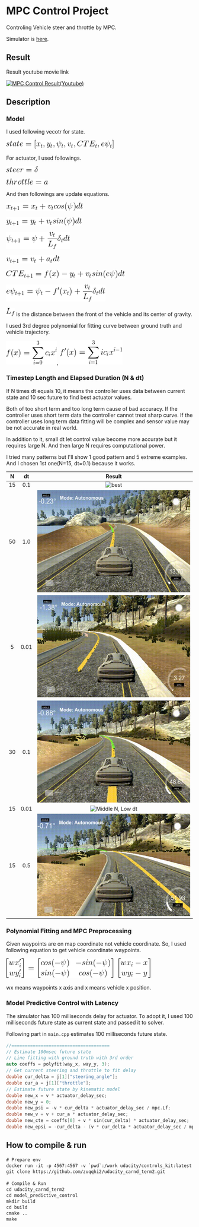 # MPC Control Project

Controling Vehicle steer and throttle by MPC.

Simulator is [here](https://github.com/udacity/self-driving-car-sim/releases/).

## Result
[resultgif]: ./images/result.gif "Result"

Result youtube movie link

[![MPC Control Result(Youtube)][resultgif]](https://youtu.be/8mGQTRtXdIE)

## Description
[model-state]: ./images/model_state.gif "State Vector"
[act-steer]: ./images/act_steer.gif "Steering Angle"
[act-throttle]: ./images/act_throttle.gif "Throttle"
[model-x]: ./images/model_x.gif "Equation X"
[model-y]: ./images/model_y.gif "Equation Y"
[model-psi]: ./images/model_psi.gif "Equation Psi"
[model-v]: ./images/model_v.gif "Equation V"
[model-cte]: ./images/model_cte.gif "Equation CTE"
[model-epsi]: ./images/model_epsi.gif "Equation EPsi"
[Lf]: ./images/lf.gif "Lf"
[func-fx]: ./images/func_fx.gif "Function f"
[func-dfx]: ./images/func_dfx.gif "Fuction df"

### Model

I used following vecotr for state.

![State Vector][model-state]

For actuator, I used followings.

![act-steer][act-steer]

![act-throttle][act-throttle]

And then followings are update equations.

![Equation X][model-x]

![Equation Y][model-y]

![Equation Psi][model-psi]

![Equation V][model-v]

![Equation CTE][model-cte]

![Equation EPsi][model-epsi]

![Lf][lf] is the distance between the front of the vehicle and its center of gravity.

I used 3rd degree polynomial for fitting curve between ground truth and vehicle trajectory.

![Function fx][func-fx], ![Function dfx][func-dfx]



### Timestep Length and Elapsed Duration (N & dt)

[hn-hdt]: ./images/highn-highdt-result.gif "High N, High dt"
[ln-ldt]: ./images/lown-lowdt-result.gif "Low N, Low dt"
[hn-mdt]: ./images/highn-middt-result.gif "High N, Middle dt"
[mn-ldt]: ./images/midn-lowdt-result.gif "Middle N, Low dt"
[mn-hdt]: ./images/midn-highdt-result.gif "Middle N, High dt"

If N times dt equals 10, it means the controller uses data between current state and 10 sec future to find best actuator values.

Both of too short term and too long term cause of bad accuracy. If the controller uses short term data the controller cannot treat sharp curve. If the controller uses long term data fitting will be complex and sensor value may be not accurate in real world.

In addition to it, small dt let control value become more accurate but it requires large N.
And then large N requires computational power.

I tried many patterns but I'll show 1 good pattern and 5 extreme examples. And I chosen 1st one(N=15, dt=0.1) because it works.

|N   |dt    |Result |
|:--:|:----:|:-----:|
|15  |0.1   |![best][resultgif]|
|50  |1.0   |![High N, High dt][hn-hdt]|
|5   |0.01  |![Low N, Low dt][ln-ldt]|
|30  |0.1   |![High N, Middle dt][hn-mdt]|
|15  |0.01  |![Middle N, Low dt][mn-ldt]|
|15  |0.5   |![Middle N, High dt][mn-hdt]|


### Polynomial Fitting and MPC Preprocessing

[waypoints]: ./images/waypoints_transform.gif "Waypoints Transformation"

Given waypoints are on map coordinate not vehicle coordinate. So, I used following equation to get vehicle coordinate waypoints.

![Waypoints Transformation][waypoints]

wx means waypoints x axis and x means vehicle x position.

### Model Predictive Control with Latency

The simulator has 100 milliseconds delay for actuator. To adopt it, I used 100 milliseconds future state as current state and passed it to solver.

Following part in `main.cpp` estimates 100 milliseconds future state.

```cpp
//=====================================
// Estimate 100msec future state
// Line fitting with ground truth with 3rd order
auto coeffs = polyfit(way_x, way_y, 3);
// Get current steering and throttle to fit delay
double cur_delta = j[1]["steering_angle"];
double cur_a = j[1]["throttle"];
// Estimate future state by kinematic model
double new_x = v * actuator_delay_sec;
double new_y = 0;
double new_psi = -v * cur_delta * actuator_delay_sec / mpc.Lf;
double new_v = v + cur_a * actuator_delay_sec;
double new_cte = coeffs[0] + v * sin(cur_delta) * actuator_delay_sec;
double new_epsi = -cur_delta - (v * cur_delta * actuator_delay_sec / mpc.Lf);
```


## How to compile & run

    # Prepare env
    docker run -it -p 4567:4567 -v `pwd`:/work udacity/controls_kit:latest
    git clone https://github.com/zuqqhi2/udacity_carnd_term2.git

    # Compile & Run
    cd udacity_carnd_term2
    cd model_predictive_control
    mkdir build
    cd build
    cmake ..
    make
